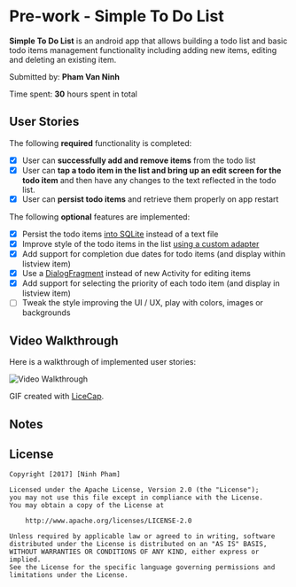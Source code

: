 # Pre-work - **Simple To Do List**

**Simple To Do List** is an android app that allows building a todo list and basic todo items management functionality including adding new items, editing and deleting an existing item.

Submitted by: **Pham Van Ninh**

Time spent: **30** hours spent in total

## User Stories

The following **required** functionality is completed:

* [x] User can **successfully add and remove items** from the todo list
* [x] User can **tap a todo item in the list and bring up an edit screen for the todo item** and then have any changes to the text reflected in the todo list.
* [x] User can **persist todo items** and retrieve them properly on app restart

The following **optional** features are implemented:

* [x] Persist the todo items [into SQLite](http://guides.codepath.com/android/Persisting-Data-to-the-Device#sqlite) instead of a text file
* [x] Improve style of the todo items in the list [using a custom adapter](http://guides.codepath.com/android/Using-an-ArrayAdapter-with-ListView)
* [x] Add support for completion due dates for todo items (and display within listview item)
* [x] Use a [DialogFragment](http://guides.codepath.com/android/Using-DialogFragment) instead of new Activity for editing items
* [x] Add support for selecting the priority of each todo item (and display in listview item)
* [ ] Tweak the style improving the UI / UX, play with colors, images or backgrounds

## Video Walkthrough 

Here is a walkthrough of implemented user stories:

<img src='http://i.imgur.com/RKnGUQw.gif' title='Video Walkthrough' width='' alt='Video Walkthrough' />

GIF created with [LiceCap](http://www.cockos.com/licecap/).


## Notes


## License

    Copyright [2017] [Ninh Pham]

    Licensed under the Apache License, Version 2.0 (the "License");
    you may not use this file except in compliance with the License.
    You may obtain a copy of the License at

        http://www.apache.org/licenses/LICENSE-2.0

    Unless required by applicable law or agreed to in writing, software
    distributed under the License is distributed on an "AS IS" BASIS,
    WITHOUT WARRANTIES OR CONDITIONS OF ANY KIND, either express or implied.
    See the License for the specific language governing permissions and
    limitations under the License.
